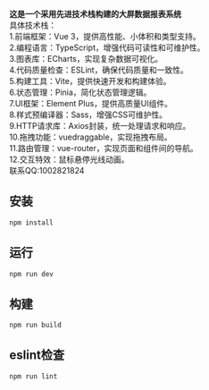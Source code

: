 **这是一个采用先进技术栈构建的大屏数据报表系统**
</br>
具体技术栈：
</br>
1.前端框架：Vue 3，提供高性能、小体积和类型支持。</br>
2.编程语言：TypeScript，增强代码可读性和可维护性。</br>
3.图表库：ECharts，实现复杂数据可视化。</br>
4.代码质量检查：ESLint，确保代码质量和一致性。</br>
5.构建工具：Vite，提供快速开发和构建体验。</br>
6.状态管理：Pinia，简化状态管理逻辑。</br>
7.UI框架：Element Plus，提供高质量UI组件。</br>
8.样式预编译器：Sass，增强CSS可维护性。</br>
9.HTTP请求库：Axios封装，统一处理请求和响应。</br>
10.拖拽功能：vuedraggable，实现拖拽布局。</br>
11.路由管理：vue-router，实现页面和组件间的导航。</br>
12.交互特效：鼠标悬停光线动画。</br>
联系QQ:1002821824

## 安装

```sh
npm install
```

## 运行

```sh
npm run dev
```

## 构建

```sh
npm run build
```

## eslint检查

```sh
npm run lint
```
